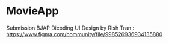 # MovieApp
Submission BJAP Dicoding
UI Design by Rlsh Tran : https://www.figma.com/community/file/998526936934135880
